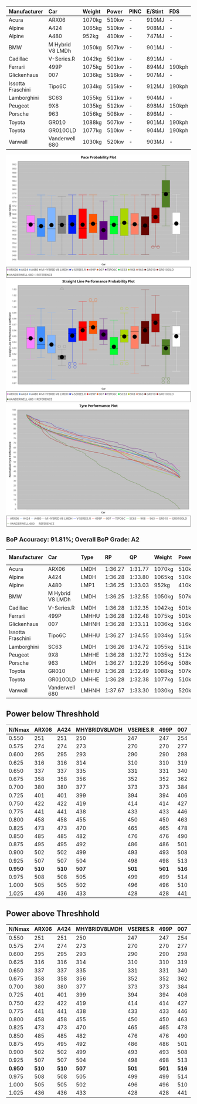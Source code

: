 |Manufacturer|Car|Weight|Power|PINC|E/Stint|FDS|
|:-|:-|:-|:-|:-|:-|:-|
|Acura|ARX06|1070kg|510kw|-|910MJ|-|
|Alpine|A424|1065kg|510kw|-|908MJ|-|
|Alpine|A480|952kg|410kw|-|747MJ|-|
|BMW|M Hybrid V8 LMDh|1050kg|507kw|-|901MJ|-|
|Cadillac|V-Series.R|1042kg|501kw|-|891MJ|-|
|Ferrari|499P|1075kg|501kw|-|894MJ|190kph|
|Glickenhaus|007|1036kg|516kw|-|907MJ|-|
|Issotta Fraschini|Tipo6C|1034kg|515kw|-|912MJ|190kph|
|Lamborghini|SC63|1055kg|511kw|-|904MJ|-|
|Peugeot|9X8|1035kg|512kw|-|898MJ|150kph|
|Porsche|963|1056kg|508kw|-|896MJ|-|
|Toyota|GR010|1088kg|507kw|-|901MJ|190kph|
|Toyota|GR010OLD|1077kg|510kw|-|904MJ|190kph|
|Vanwall|Vanderwell 680|1030kg|520kw|-|903MJ|-|

![PACECHART](./IMG/ACOMETHOD.png)
![STRAIGHTLINEPERFORMANCECHART](./IMG/ACOMETHOD_sp.png)
![TYREPERFORMANCECHART](./IMG/ACOMETHOD_tw.png)

### BoP Accuracy: 91.81%; Overall BoP Grade: A2
|Manufacturer|Car|Type|RP|QP|Weight|Power¹|Threshhold|PINC|Power²|E/Stint|AVG Vmax|FDS|RDLC|L/Stint|BOP-Grade|ModelAccuracy|ModelPoints|Match%|
|:-|:-|:-|:-|:-|:-|:-|:-|:-|:-|:-|:-|:-|:-|:-|:-|:-|:-|:-|
|Acura|ARX06|LMDH|1:36.27|1:31.77|1070kg|510kw|210.0kph|-|510kw|910MJ|292.67kph|-|0.99|37|+B2|100.00%|995|80.35%|
|Alpine|A424|LMDH|1:36.28|1:33.80|1065kg|510kw|210.0kph|-|510kw|908MJ|292.48kph|-|1.00|37|~A1|81.15%|521|99.71%|
|Alpine|A480|LMP1|1:36.25|1:33.03|952kg|410kw|210.0kph|-|410kw|747MJ|288.45kph|-|0.97|34|~A1|67.92%|957|100.00%|
|BMW|M Hybrid V8 LMDh|LMDH|1:36.25|1:32.55|1050kg|507kw|210.0kph|-|507kw|901MJ|289.20kph|-|1.02|37|-A2|98.60%|1690|94.78%|
|Cadillac|V-Series.R|LMDH|1:36.28|1:32.35|1042kg|501kw|210.0kph|-|501kw|891MJ|293.24kph|-|1.02|37|+A2|91.10%|1770|94.70%|
|Ferrari|499P|LMHHU|1:36.28|1:32.48|1075kg|501kw|210.0kph|-|501kw|894MJ|293.94kph|190kph|1.02|37|~A1|84.26%|2292|100.00%|
|Glickenhaus|007|LMHNH|1:36.28|1:33.11|1036kg|516kw|210.0kph|-|516kw|907MJ|297.17kph|-|0.95|37|~A1|94.63%|1605|99.47%|
|Issotta Fraschini|Tipo6C|LMHHU|1:36.27|1:34.55|1034kg|515kw|210.0kph|-|515kw|912MJ|295.27kph|190kph|1.08|37|+B1|66.67%|96|86.52%|
|Lamborghini|SC63|LMDH|1:36.26|1:34.72|1055kg|511kw|210.0kph|-|511kw|904MJ|291.02kph|-|1.04|37|+B1|96.77%|419|88.41%|
|Peugeot|9X8|LMHHE|1:36.28|1:32.72|1035kg|512kw|210.0kph|-|512kw|898MJ|293.75kph|150kph|1.03|37|~A1|83.63%|2468|100.00%|
|Porsche|963|LMDH|1:36.27|1:32.29|1056kg|508kw|210.0kph|-|508kw|896MJ|293.42kph|-|1.00|37|~A1|93.14%|5746|99.81%|
|Toyota|GR010|LMHHU|1:36.28|1:32.49|1088kg|507kw|210.0kph|-|507kw|901MJ|293.93kph|190kph|1.01|37|~A1|87.37%|3154|100.00%|
|Toyota|GR010OLD|LMHHE|1:36.28|1:32.38|1077kg|510kw|210.0kph|-|510kw|904MJ|296.49kph|190kph|1.02|37|~A1|89.81%|1393|100.00%|
|Vanwall|Vanderwell 680|LMHNH|1:37.67|1:33.30|1030kg|520kw|210.0kph|-|520kw|903MJ|291.45kph|-|1.01|37|+Ω1|90.28%|604|41.60%|

## Power below Threshhold
|N/Nmax|ARX06|A424|MHYBRIDV8LMDH|VSERIES.R|499P|007|TIPO6C|SC63|9X8|963|GR010|GR010OLD|VANDERWELL680|​|RPM|A480|
|:-|:-|:-|:-|:-|:-|:-|:-|:-|:-|:-|:-|:-|:-|:-|:-|:-|
|0.550|251|251|250|247|247|254|254|252|252|250|250|251|256|​|--|-|
|0.575|274|274|273|270|270|277|277|275|275|273|273|274|279|​|--|-|
|0.600|295|295|293|290|290|298|297|295|296|293|293|295|300|​|--|-|
|0.625|316|316|314|310|310|319|319|316|317|314|314|316|322|​|--|-|
|0.650|337|337|335|331|331|340|340|337|338|335|335|337|343|​|--|-|
|0.675|358|358|356|352|352|362|362|359|359|357|356|358|365|​|--|-|
|0.700|380|380|377|373|373|384|383|380|381|378|377|380|387|​|--|-|
|0.725|401|401|399|394|394|406|405|402|403|399|399|401|409|​|--|-|
|0.750|422|422|419|414|414|427|426|422|423|420|419|422|430|​|--|-|
|0.775|441|441|438|433|433|446|445|441|442|439|438|441|449|​|5000|241|
|0.800|458|458|455|450|450|463|463|459|460|456|455|458|467|​|5500|284|
|0.825|473|473|470|465|465|478|478|474|475|471|470|473|482|​|6000|318|
|0.850|485|485|482|476|476|490|489|485|486|483|482|485|494|​|6500|359|
|0.875|495|495|492|486|486|501|500|496|497|493|492|495|505|​|7000|401|
|0.900|502|502|499|493|493|508|507|503|504|500|499|502|512|​|7500|411|
|0.925|507|507|504|498|498|513|512|508|509|505|504|507|517|​|8000|407|
|**0.950**|**510**|**510**|**507**|**501**|**501**|**516**|**515**|**511**|**512**|**508**|**507**|**510**|**520**|**​**|**8500**|**410**|
|0.975|508|508|505|499|499|514|513|509|510|506|505|508|518|​|9000|205|
|1.000|505|505|502|496|496|510|509|505|506|503|502|505|514|​|--|-|
|1.025|436|436|433|428|428|441|440|436|437|434|433|436|444|​|--|-|

## Power above Threshhold
|N/Nmax|ARX06|A424|MHYBRIDV8LMDH|VSERIES.R|499P|007|TIPO6C|SC63|9X8|963|GR010|GR010OLD|VANDERWELL680|​|RPM|A480|
|:-|:-|:-|:-|:-|:-|:-|:-|:-|:-|:-|:-|:-|:-|:-|:-|:-|
|0.550|251|251|250|247|247|254|254|252|252|250|250|251|256|​|--|-|
|0.575|274|274|273|270|270|277|277|275|275|273|273|274|279|​|--|-|
|0.600|295|295|293|290|290|298|297|295|296|293|293|295|300|​|--|-|
|0.625|316|316|314|310|310|319|319|316|317|314|314|316|322|​|--|-|
|0.650|337|337|335|331|331|340|340|337|338|335|335|337|343|​|--|-|
|0.675|358|358|356|352|352|362|362|359|359|357|356|358|365|​|--|-|
|0.700|380|380|377|373|373|384|383|380|381|378|377|380|387|​|--|-|
|0.725|401|401|399|394|394|406|405|402|403|399|399|401|409|​|--|-|
|0.750|422|422|419|414|414|427|426|422|423|420|419|422|430|​|--|-|
|0.775|441|441|438|433|433|446|445|441|442|439|438|441|449|​|5000|241|
|0.800|458|458|455|450|450|463|463|459|460|456|455|458|467|​|5500|284|
|0.825|473|473|470|465|465|478|478|474|475|471|470|473|482|​|6000|318|
|0.850|485|485|482|476|476|490|489|485|486|483|482|485|494|​|6500|359|
|0.875|495|495|492|486|486|501|500|496|497|493|492|495|505|​|7000|401|
|0.900|502|502|499|493|493|508|507|503|504|500|499|502|512|​|7500|411|
|0.925|507|507|504|498|498|513|512|508|509|505|504|507|517|​|8000|407|
|**0.950**|**510**|**510**|**507**|**501**|**501**|**516**|**515**|**511**|**512**|**508**|**507**|**510**|**520**|**​**|**8500**|**410**|
|0.975|508|508|505|499|499|514|513|509|510|506|505|508|518|​|9000|205|
|1.000|505|505|502|496|496|510|509|505|506|503|502|505|514|​|--|-|
|1.025|436|436|433|428|428|441|440|436|437|434|433|436|444|​|--|-|
